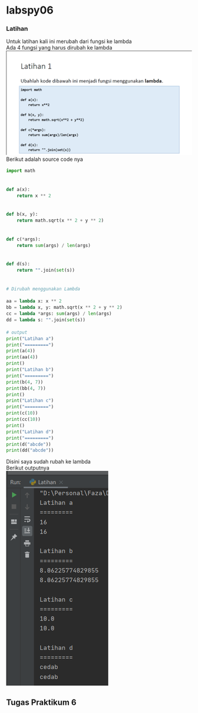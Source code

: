 # labspy06

### Latihan
Untuk latihan kali ini merubah dari fungsi ke lambda<br>
Ada 4 fungsi yang harus dirubah ke lambda<br>
![latihan](Pic/latihan.png)<br>
Berikut adalah source code nya
```python
import math


def a(x):
    return x ** 2


def b(x, y):
    return math.sqrt(x ** 2 + y ** 2)


def c(*args):
    return sum(args) / len(args)


def d(s):
    return "".join(set(s))


# Dirubah menggunakan Lambda

aa = lambda x: x ** 2
bb = lambda x, y: math.sqrt(x ** 2 + y ** 2)
cc = lambda *args: sum(args) / len(args)
dd = lambda s: "".join(set(s))

# output
print("Latihan a")
print("=========")
print(a(4))
print(aa(4))
print()
print("Latihan b")
print("=========")
print(b(4, 7))
print(bb(4, 7))
print()
print("Latihan c")
print("=========")
print(c(10))
print(cc(10))
print()
print("Latihan d")
print("=========")
print(d("abcde"))
print(dd("abcde"))
```
Disini saya sudah rubah ke lambda<br>
Berikut outputnya<br>
![outputlatihan](Pic/outputlatihan.png)<br>

## Tugas Praktikum 6

